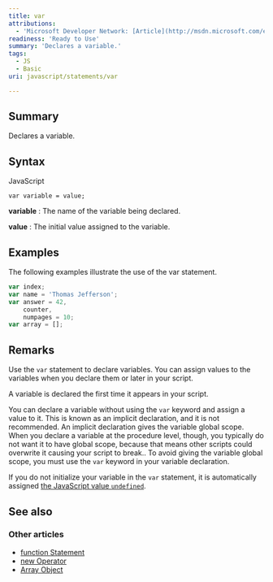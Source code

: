 ```yaml
---
title: var
attributions:
  - 'Microsoft Developer Network: [Article](http://msdn.microsoft.com/en-us/library/ie/z16cackw(v=vs.94).aspx)'
readiness: 'Ready to Use'
summary: 'Declares a variable.'
tags:
  - JS
  - Basic
uri: javascript/statements/var

---
```

## Summary

Declares a variable.

## Syntax

<span class="language">JavaScript</span>

    var variable = value;

**variable**
:   The name of the variable being declared.

**value**
:   The initial value assigned to the variable.

## Examples

The following examples illustrate the use of the var statement.

``` js
var index;
var name = 'Thomas Jefferson';
var answer = 42,
    counter,
    numpages = 10;
var array = [];
```

## Remarks

Use the `var` statement to declare variables. You can assign values to the variables when you declare them or later in your script.

A variable is declared the first time it appears in your script.

You can declare a variable without using the `var` keyword and assign a value to it. This is known as an implicit declaration, and it is not recommended. An implicit declaration gives the variable global scope. When you declare a variable at the procedure level, though, you typically do not want it to have global scope, because that means other scripts could overwrite it causing your script to break.. To avoid giving the variable global scope, you must use the `var` keyword in your variable declaration.

If you do not initialize your variable in the `var` statement, it is automatically assigned [the JavaScript value `undefined`](/javascript/undefined).

## See also

### Other articles

-   [function Statement](/javascript/statements/function)
-   [new Operator](/javascript/operators/new)
-   [Array Object](/javascript/Array)

